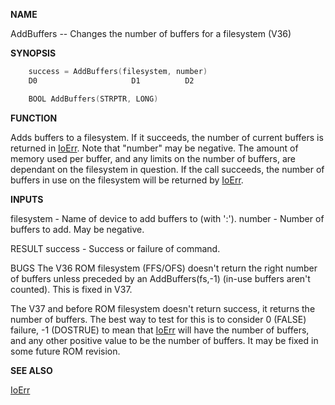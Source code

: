 
**NAME**

AddBuffers -- Changes the number of buffers for a filesystem (V36)

**SYNOPSIS**

```c
    success = AddBuffers(filesystem, number)
    D0                     D1          D2

    BOOL AddBuffers(STRPTR, LONG)

```
**FUNCTION**

Adds buffers to a filesystem.  If it succeeds, the number of current
buffers is returned in [IoErr](IoErr).  Note that &#034;number&#034; may be negative.
The amount of memory used per buffer, and any limits on the number of
buffers, are dependant on the filesystem in question.
If the call succeeds, the number of buffers in use on the filesystem
will be returned by [IoErr](IoErr).

**INPUTS**

filesystem - Name of device to add buffers to (with ':').
number     - Number of buffers to add.  May be negative.

RESULT
success    - Success or failure of command.

BUGS
The V36 ROM filesystem (FFS/OFS) doesn't return the right number of
buffers unless preceded by an AddBuffers(fs,-1) (in-use buffers aren't
counted).  This is fixed in V37.

The V37 and before ROM filesystem doesn't return success, it returns
the number of buffers.  The best way to test for this is to consider
0 (FALSE) failure, -1 (DOSTRUE) to mean that [IoErr](IoErr) will have the
number of buffers, and any other positive value to be the number of
buffers.  It may be fixed in some future ROM revision.

**SEE ALSO**

[IoErr](IoErr)
